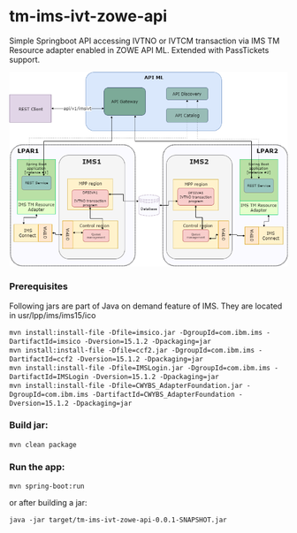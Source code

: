 # tm-ims-ivt-zowe-api
Simple Springboot API accessing IVTNO or IVTCM transaction via IMS TM Resource adapter enabled in ZOWE API ML.
Extended with PassTickets support.


![apiml_app_ivtno.png](apiml_app_ivtno.png?raw=true)

### Prerequisites
Following jars are part of Java on demand feature of IMS. They are located in usr/lpp/ims/ims15/ico 
```
mvn install:install-file -Dfile=imsico.jar -DgroupId=com.ibm.ims -DartifactId=imsico -Dversion=15.1.2 -Dpackaging=jar
mvn install:install-file -Dfile=ccf2.jar -DgroupId=com.ibm.ims -DartifactId=ccf2 -Dversion=15.1.2 -Dpackaging=jar
mvn install:install-file -Dfile=IMSLogin.jar -DgroupId=com.ibm.ims -DartifactId=IMSLogin -Dversion=15.1.2 -Dpackaging=jar
mvn install:install-file -Dfile=CWYBS_AdapterFoundation.jar -DgroupId=com.ibm.ims -DartifactId=CWYBS_AdapterFoundation -Dversion=15.1.2 -Dpackaging=jar
```

### Build jar:
```
mvn clean package
```

### Run the app:  
```
mvn spring-boot:run 
```
or after building a jar:  
```
java -jar target/tm-ims-ivt-zowe-api-0.0.1-SNAPSHOT.jar
```

